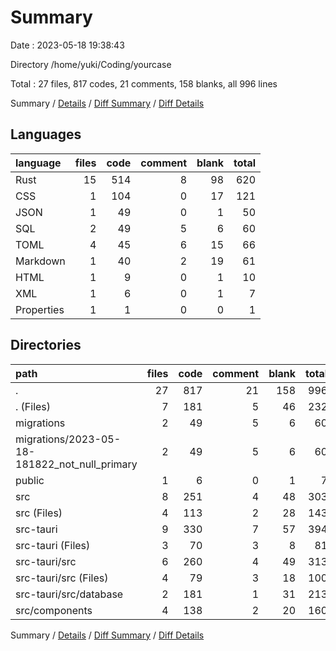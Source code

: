 # Summary

Date : 2023-05-18 19:38:43

Directory /home/yuki/Coding/yourcase

Total : 27 files,  817 codes, 21 comments, 158 blanks, all 996 lines

Summary / [Details](details.md) / [Diff Summary](diff.md) / [Diff Details](diff-details.md)

## Languages
| language | files | code | comment | blank | total |
| :--- | ---: | ---: | ---: | ---: | ---: |
| Rust | 15 | 514 | 8 | 98 | 620 |
| CSS | 1 | 104 | 0 | 17 | 121 |
| JSON | 1 | 49 | 0 | 1 | 50 |
| SQL | 2 | 49 | 5 | 6 | 60 |
| TOML | 4 | 45 | 6 | 15 | 66 |
| Markdown | 1 | 40 | 2 | 19 | 61 |
| HTML | 1 | 9 | 0 | 1 | 10 |
| XML | 1 | 6 | 0 | 1 | 7 |
| Properties | 1 | 1 | 0 | 0 | 1 |

## Directories
| path | files | code | comment | blank | total |
| :--- | ---: | ---: | ---: | ---: | ---: |
| . | 27 | 817 | 21 | 158 | 996 |
| . (Files) | 7 | 181 | 5 | 46 | 232 |
| migrations | 2 | 49 | 5 | 6 | 60 |
| migrations/2023-05-18-181822_not_null_primary | 2 | 49 | 5 | 6 | 60 |
| public | 1 | 6 | 0 | 1 | 7 |
| src | 8 | 251 | 4 | 48 | 303 |
| src (Files) | 4 | 113 | 2 | 28 | 143 |
| src-tauri | 9 | 330 | 7 | 57 | 394 |
| src-tauri (Files) | 3 | 70 | 3 | 8 | 81 |
| src-tauri/src | 6 | 260 | 4 | 49 | 313 |
| src-tauri/src (Files) | 4 | 79 | 3 | 18 | 100 |
| src-tauri/src/database | 2 | 181 | 1 | 31 | 213 |
| src/components | 4 | 138 | 2 | 20 | 160 |

Summary / [Details](details.md) / [Diff Summary](diff.md) / [Diff Details](diff-details.md)